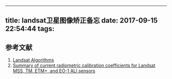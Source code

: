 
---
title: landsat卫星图像矫正备忘
date: 2017-09-15 22:54:44
tags:
---
        





## 参考文献
1. [Landsat Algorithms](https://developers.google.com/earth-engine/landsat)
2. [Summary of current radiometric calibration coefficients for Landsat MSS, TM, ETM+, and EO-1 ALI sensors](http://www.sciencedirect.com/science/article/pii/S0034425709000169)
